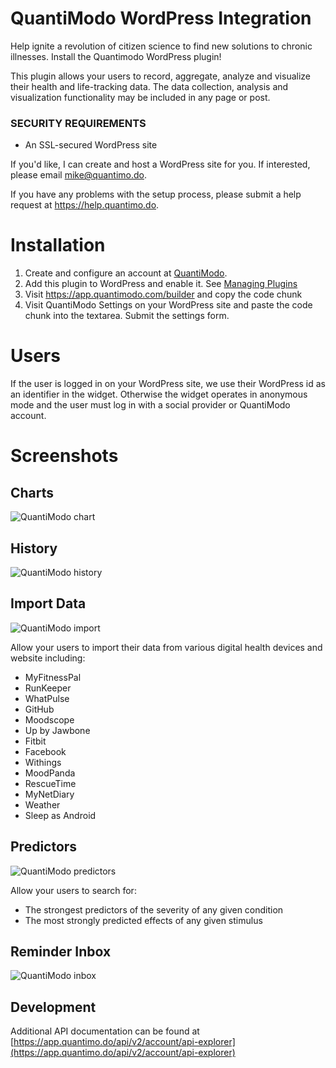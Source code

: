# QuantiModo WordPress Integration

Help ignite a revolution of citizen science to find new solutions to chronic illnesses.  Install the Quantimodo WordPress plugin!

This plugin allows your users to record, aggregate, analyze and visualize their health and life-tracking data.
The data collection, analysis and visualization functionality may be included in any page or post.

### SECURITY REQUIREMENTS

- An SSL-secured WordPress site

If you'd like, I can create and host a WordPress site for you.  If interested, please email mike@quantimo.do.

If you have any problems with the setup process, please submit a help request at https://help.quantimo.do.

# Installation

1. Create and configure an account at [QuantiModo](https://app.quantimodo.com/builder).
2. Add this plugin to WordPress and enable it. See [Managing Plugins](https://codex.wordpress.org/Managing_Plugins)
3. Visit https://app.quantimodo.com/builder and copy the code chunk
4. Visit QuantiModo Settings on your WordPress site and paste the code chunk into the textarea. Submit the settings form.

# Users

If the user is logged in on your WordPress site, we use their WordPress id as an identifier in the widget.
Otherwise the widget operates in anonymous mode and the user must log in with a social provider or QuantiModo account.

# Screenshots
## Charts
![QuantiModo chart](https://raw.githubusercontent.com/Abolitionist-Project/QuantiModo-WordPress-Plugin/master/bar-chart-screenshot.jpg)

## History
![QuantiModo history](https://raw.githubusercontent.com/Abolitionist-Project/QuantiModo-WordPress-Plugin/master/history-screenshot.jpg)

## Import Data
![QuantiModo import](https://raw.githubusercontent.com/Abolitionist-Project/QuantiModo-WordPress-Plugin/master/import-data-screenshot.jpg)

Allow your users to import their data from various digital health devices and website including:
- MyFitnessPal
- RunKeeper
- WhatPulse
- GitHub
- Moodscope
- Up by Jawbone
- Fitbit
- Facebook
- Withings
- MoodPanda
- RescueTime
- MyNetDiary
- Weather
- Sleep as Android

## Predictors
![QuantiModo predictors](https://raw.githubusercontent.com/Abolitionist-Project/QuantiModo-WordPress-Plugin/master/predictors-screenshot.jpg)

Allow your users to search for:
- The strongest predictors of the severity of any given condition
- The most strongly predicted effects of any given stimulus

## Reminder Inbox
![QuantiModo inbox](https://raw.githubusercontent.com/Abolitionist-Project/QuantiModo-WordPress-Plugin/master/reminder-inbox-screenshot.jpg)

## Development

Additional API documentation can be found at [https://app.quantimo.do/api/v2/account/api-explorer](https://app.quantimo.do/api/v2/account/api-explorer)